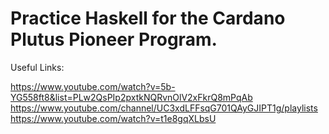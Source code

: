 # Practice Haskell for the Cardano Plutus Pioneer Program.

Useful Links:

 https://www.youtube.com/watch?v=5b-YG558ft8&list=PLw2QsPIp2pxtkNQRvnOlV2xFkrQ8mPqAb
 https://www.youtube.com/channel/UC3xdLFFsqG701QAyGJIPT1g/playlists
 https://www.youtube.com/watch?v=t1e8gqXLbsU


